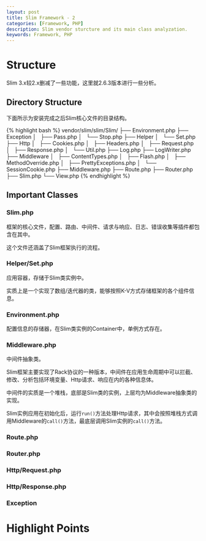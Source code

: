 ```yaml
---
layout: post
title: Slim Framework - 2
categories: [Framework, PHP]
description: Slim vendor sturcture and its main class analyzation.
keywords: Framework, PHP
---
```

# Structure

Slim 3.x较2.x删减了一些功能，这里就2.6.3版本进行一些分析。

## Directory Structure

下面所示为安装完成之后Slim核心文件的目录结构。

{% highlight bash %}
vendor/slim/slim/Slim/
                    ├── Environment.php
                    ├── Exception
                    │   ├── Pass.php
                    │   └── Stop.php
                    ├── Helper
                    │   └── Set.php
                    ├── Http
                    │   ├── Cookies.php
                    │   ├── Headers.php
                    │   ├── Request.php
                    │   ├── Response.php
                    │   └── Util.php
                    ├── Log.php
                    ├── LogWriter.php
                    ├── Middleware
                    │   ├── ContentTypes.php
                    │   ├── Flash.php
                    │   ├── MethodOverride.php
                    │   ├── PrettyExceptions.php
                    │   └── SessionCookie.php
                    ├── Middleware.php
                    ├── Route.php
                    ├── Router.php
                    ├── Slim.php
                    └── View.php
{% endhighlight %}

## Important Classes

### Slim.php

框架的核心文件，配置、路由、中间件、请求与响应、日志、错误收集等插件都包含在其中。

这个文件还涵盖了Slim框架执行的流程。

### Helper/Set.php

应用容器，存储于Slim类实例中。

实质上是一个实现了数组/迭代器的类，能够按照K-V方式存储框架的各个组件信息。

### Environment.php

配置信息的存储器，在Slim类实例的Container中，单例方式存在。

### Middleware.php

中间件抽象类。

Slim框架主要实现了Rack协议的一种版本，中间件在应用生命周期中可以拦截、修改、分析包括环境变量、Http请求、响应在内的各种信息体。

中间件的实质是一个堆栈，底部是Slim类的实例，上层均为Middleware抽象类的实现。

Slim实例应用在初始化后，运行`run()`方法处理Http请求，其中会按照堆栈方式调用Middleware的`call()`方法，最底层调用Slim实例的`call()`方法。

### Route.php
### Router.php
### Http/Request.php
### Http/Response.php
### Exception

# Highlight Points


